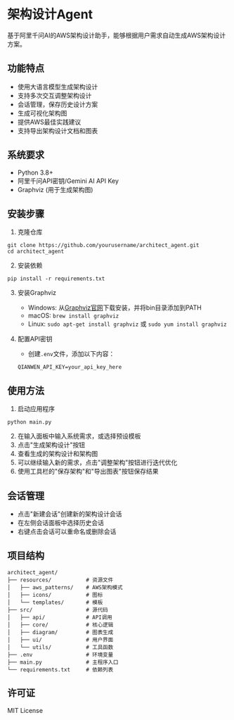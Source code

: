 # 架构设计Agent

基于阿里千问AI的AWS架构设计助手，能够根据用户需求自动生成AWS架构设计方案。

## 功能特点

- 使用大语言模型生成架构设计
- 支持多次交互调整架构设计
- 会话管理，保存历史设计方案
- 生成可视化架构图
- 提供AWS最佳实践建议
- 支持导出架构设计文档和图表

## 系统要求

- Python 3.8+
- 阿里千问API密钥/Gemini AI API Key
- Graphviz (用于生成架构图)

## 安装步骤

1. 克隆仓库
```
git clone https://github.com/yourusername/architect_agent.git
cd architect_agent
```

2. 安装依赖
```
pip install -r requirements.txt
```

3. 安装Graphviz
   - Windows: 从[Graphviz官网](https://graphviz.org/download/)下载安装，并将bin目录添加到PATH
   - macOS: `brew install graphviz`
   - Linux: `sudo apt-get install graphviz` 或 `sudo yum install graphviz`

4. 配置API密钥
   - 创建`.env`文件，添加以下内容：
   ```
   QIANWEN_API_KEY=your_api_key_here
   ```

## 使用方法

1. 启动应用程序
```
python main.py
```

2. 在输入面板中输入系统需求，或选择预设模板
3. 点击"生成架构设计"按钮
4. 查看生成的架构设计和架构图
5. 可以继续输入新的需求，点击"调整架构"按钮进行迭代优化
6. 使用工具栏的"保存架构"和"导出图表"按钮保存结果

## 会话管理

- 点击"新建会话"创建新的架构设计会话
- 在左侧会话面板中选择历史会话
- 右键点击会话可以重命名或删除会话

## 项目结构

```
architect_agent/
├── resources/           # 资源文件
│   ├── aws_patterns/    # AWS架构模式
│   ├── icons/           # 图标
│   └── templates/       # 模板
├── src/                 # 源代码
│   ├── api/             # API调用
│   ├── core/            # 核心逻辑
│   ├── diagram/         # 图表生成
│   ├── ui/              # 用户界面
│   └── utils/           # 工具函数
├── .env                 # 环境变量
├── main.py              # 主程序入口
└── requirements.txt     # 依赖列表
```

## 许可证

MIT License